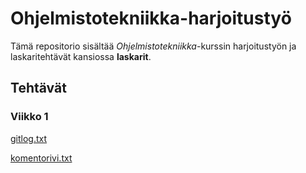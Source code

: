 # Ohjelmistotekniikka-harjoitustyö

Tämä repositorio sisältää *Ohjelmistotekniikka*-kurssin harjoitustyön ja laskaritehtävät kansiossa **laskarit**.

## Tehtävät
### Viikko 1

[gitlog.txt](laskarit/gitlog.txt)

[komentorivi.txt](laskarit/komentotirvi.txt)
